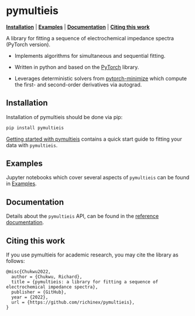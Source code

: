 
# pymultieis

[**Installation**](#installation)
| [**Examples**](https://github.com/richinex/pymultieis/tree/main/docs/source/examples)
| [**Documentation**](https://pymultieis.readthedocs.io/en/latest/index.html)
| [**Citing this work**](#citation)


A library for fitting a sequence of electrochemical impedance spectra (PyTorch version).

- Implements algorithms for simultaneous and sequential fitting.

- Written in python and based on the [PyTorch](https://pytorch.org/) library.

- Leverages deterministic solvers from [pytorch-minimize](https://pytorch-minimize.readthedocs.io/en/latest/api/index.html) which compute the first- and second-order derivatives via autograd.

## Installation<a id="installation"></a>

Installation of pymultieis should be done via pip:

```bash
pip install pymultieis
```

[Getting started with pymultieis](https://pymultieis.readthedocs.io/en/latest/quick-start-guide.html#) contains a quick start guide to
fitting your data with ``pymultieis``.


## Examples

Jupyter notebooks which cover several aspects of ``pymultieis`` can be found in [Examples](https://github.com/richinex/pymultieis/tree/main/docs/source/examples).

## Documentation

Details about the ``pymultieis`` API, can be found in the [reference documentation](https://pymultieis.readthedocs.io/en/latest/index.html).


## Citing this work<a id="citation"></a>

If you use pymultieis for academic research, you may cite the library as follows:

```
@misc{Chukwu2022,
  author = {Chukwu, Richard},
  title = {pymultieis: a library for fitting a sequence of electrochemical impedance spectra},
  publisher = {GitHub},
  year = {2022},
  url = {https://github.com/richinex/pymultieis},
}
```